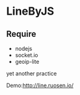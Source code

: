 LineByJS
========
## Require
* nodejs
* socket.io
* geoip-lite


yet another practice

Demo:http://line.ruosen.io/
